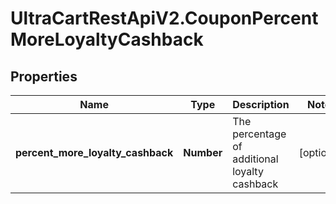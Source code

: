 # UltraCartRestApiV2.CouponPercentMoreLoyaltyCashback

## Properties
Name | Type | Description | Notes
------------ | ------------- | ------------- | -------------
**percent_more_loyalty_cashback** | **Number** | The percentage of additional loyalty cashback | [optional] 


